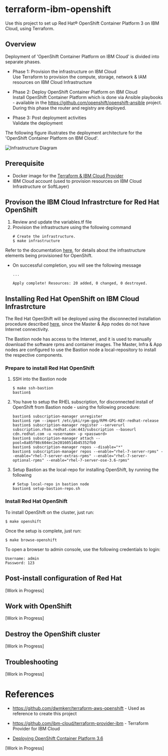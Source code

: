 # terraform-ibm-openshift

Use this project to set up Red Hat® OpenShift Container Platform 3 on IBM Cloud, using Terraform.

## Overview
Deployment of 'OpenShift Container Platform on IBM Cloud' is divided into separate phases.
	
* Phase 1: Provision the infrastructure on IBM Cloud <br>
  Use Terraform to provision the compute, storage, network & IAM resources on IBM Cloud Infrastructure
  
* Phase 2: Deploy OpenShift Container Platform on IBM Cloud <br>
  Install OpenShift Container Platform which is done via Ansible playbooks - available in the https://github.com/openshift/openshift-ansible project. 
  During this phase the router and registry are deployed.
  
* Phase 3: Post deployment activities <br>
  Validate the deployment

The following figure illustrates the deployment architecture for the 'OpenShift Container Platform on IBM Cloud'.

![Infrastructure Diagram](https://github.com/IBMTerraform/terraform-ibm-openshift/blob/master/docs/infra-diagram.png)

## Prerequisite

* Docker image for the [Terraform & IBM Cloud Provider](https://github.com/ibm-cloud/terraform-provider-ibm#docker-image-for-the-provider) 
* IBM Cloud account (used to provision resources on IBM Cloud Infrastructure or SoftLayer)


## Provison the IBM Cloud Infrastrcture for Red Hat OpenShift

1. Review and update the variables.tf file 
1. Provision the infrastructure using the following command
   ``` console
   # Create the infrastructure.
   $ make infrastructure
   ```
Refer to the documentation [here](), for details about the infrastructure elements being provisioned for OpenShift.

* On successful completion, you will see the following message
   ```
   ...

   Apply complete! Resources: 20 added, 0 changed, 0 destroyed.
   ```

## Installing Red Hat OpenShift on IBM Cloud Infrastrcture
The Red Hat OpenShift will be deployed using the disconnected installation procedure described [here]( https://docs.openshift.com/container-platform/3.6/install_config/install/disconnected_install.html), since the Master & App nodes do not have Internet connectivity. 

The Bastion node has access to the Internet, and it is used to manually download the software rpms and container images. The Master, Infra & App nodes are configured to use the Bastion node a local-repository to install the respective components.

### Prepare to install Red Hat OpenShift

1. SSH into the Bastion node
  
   ``` console
   $ make ssh-bastion
   bastion$ 
   ```
1. You have to setup the RHEL subscription, for disconnected install of OpenShift from Bastion node - using the following procedure:
   
   ``` console
   bastion$ subscription-manager unregister
   bastion$ rpm --import /etc/pki/rpm-gpg/RPM-GPG-KEY-redhat-release
   bastion$ subscription-manager register --serverurl subscription.rhsm.redhat.com:443/subscription --baseurl cdn.redhat.com -u <username> -p <password>
   bastion$ subscription-manager attach --pool=8a85f98c604ec2e20160514b45352fb0
   bastion$ subscription-manager repos --disable="*"
   bastion$ subscription-manager repos --enable="rhel-7-server-rpms" --enable="rhel-7-server-extras-rpms" --enable="rhel-7-server-optional-rpms" --enable="rhel-7-server-ose-3.6-rpms"
   ```
1. Setup Bastion as the local-repo for installing OpenShift, by running the following
   
   ``` console
   # Setup local-repo in bastion node
   bastion$ setup-bastion-repo.sh
   ```


### Install Red Hat OpenShift

To install OpenShift on the cluster, just run:
   ``` console
   $ make openshift
   ```

Once the setup is complete, just run:

   ``` console
   $ make browse-openshift
   ```

To open a browser to admin console, use the following credentials to login:
   ``` console
   Username: admin
   Password: 123
   ```

## Post-install configuration of Red Hat 

\[Work in Progress\]

## Work with OpenShift

\[Work in Progress\]

## Destroy the OpenShift cluster

\[Work in Progress\]

## Troubleshooting

\[Work in Progress\]

# References

* https://github.com/dwmkerr/terraform-aws-openshift - Used as reference to create this project
  
* https://github.com/ibm-cloud/terraform-provider-ibm - Terraform Provider for IBM Cloud  
  
* [Deploying OpenShift Container Platform 3.6](https://docs.openshift.com/container-platform/3.6/install_config/install/quick_install.html)

\[Work in Progress\]


